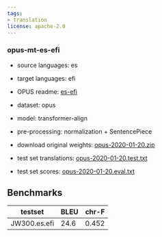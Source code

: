 ```yaml
---
tags:
- translation
license: apache-2.0
---
```


### opus-mt-es-efi

* source languages: es
* target languages: efi
*  OPUS readme: [es-efi](https://github.com/Helsinki-NLP/OPUS-MT-train/blob/master/models/es-efi/README.md)

*  dataset: opus
* model: transformer-align
* pre-processing: normalization + SentencePiece
* download original weights: [opus-2020-01-20.zip](https://object.pouta.csc.fi/OPUS-MT-models/es-efi/opus-2020-01-20.zip)
* test set translations: [opus-2020-01-20.test.txt](https://object.pouta.csc.fi/OPUS-MT-models/es-efi/opus-2020-01-20.test.txt)
* test set scores: [opus-2020-01-20.eval.txt](https://object.pouta.csc.fi/OPUS-MT-models/es-efi/opus-2020-01-20.eval.txt)

## Benchmarks

| testset               | BLEU  | chr-F |
|-----------------------|-------|-------|
| JW300.es.efi 	| 24.6 	| 0.452 |


